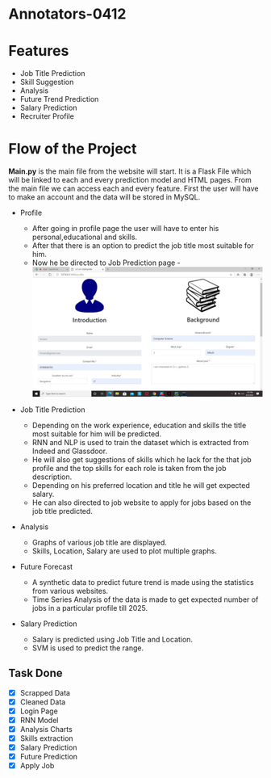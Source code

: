 # Annotators-0412
# Features
* Job Title Prediction
* Skill Suggestion
* Analysis
* Future Trend Prediction
* Salary Prediction
* Recruiter Profile
# Flow of the Project
**Main.py** is the main file from the website will start. It is a Flask File which will be linked to each and every prediction model and HTML pages.
From the main file we can access each and every feature. First the user will have to make an account and the data will be stored in MySQL.
- Profile
  - After going in profile page the user will have to enter his personal,educational and skills.
  - After that there is an option to predict the job title most suitable for him.
  - Now he be directed to Job Prediction page
  -![alt text](https://github.com/PrachiSinghal86/NC_GEU_MK105_Annotators-0412/blob/master/Screeshots_of_website/profile.jpeg "Profile")
- Job Title Prediction
  - Depending on the work experience, education and skills the title most suitable for him will be predicted.
  - RNN and NLP is used to train the dataset which is extracted from Indeed and Glassdoor.
  - He will also get suggestions of skills which he lack for the that job profile and the top skills for each role is taken from the job description.
  - Depending on his preferred location and title he will get expected salary.
  - He can also directed to job website to  apply for jobs based on the job title predicted.
- Analysis
  - Graphs of various job title are displayed.
  - Skills, Location, Salary are used to plot multiple graphs.
  
- Future Forecast
  - A synthetic data to predict future trend is made using the statistics from various websites.
  - Time Series Analysis of the data is made to get expected number of jobs in a particular profile till 2025.
- Salary Prediction
  - Salary is predicted using Job Title and Location.
  - SVM is used to predict the range.

## Task Done
- [x] Scrapped Data
- [x] Cleaned Data
- [x] Login Page
- [x] RNN Model
- [x] Analysis Charts
- [x] Skills extraction
- [x] Salary Prediction
- [x] Future Prediction
- [x] Apply Job
